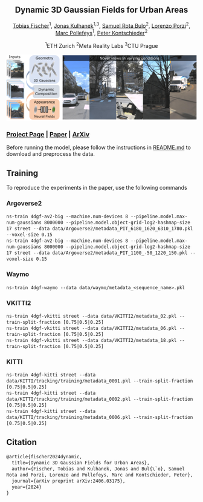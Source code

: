 
<div align="center">

##  Dynamic 3D Gaussian Fields for Urban Areas

<a href="https://tobiasfshr.github.io/">Tobias Fischer</a><sup>1</sup>, <a href="https://jkulhanek.com/">Jonas Kulhanek</a><sup>1,3</sup>, <a href="https://scholar.google.com/citations?user=484sccEAAAAJ&hl=en">Samuel Rota Bulo</a><sup>2</sup>, <a href="https://scholar.google.it/citations?user=vW1gaVEAAAAJ&hl=it">Lorenzo Porzi</a><sup>2</sup>, <a href="https://people.inf.ethz.ch/marc.pollefeys/">Marc Pollefeys</a><sup>1</sup>, <a href="https://scholar.google.com/citations?user=CxbDDRMAAAAJ&hl=en">Peter Kontschieder</a><sup>2</sup>

<sup>1</sup>ETH Zurich <sup>2</sup>Meta Reality Labs <sup>3</sup>CTU Prague
</div>

![Alt Text](../../assets/media/4dgf.png)

### [Project Page](https://tobiasfshr.github.io/pub/4dgf) | [Paper](https://arxiv.org/pdf/2406.03175) | [ArXiv](http://arxiv.org/abs/2406.03175)


Before running the model, please follow the instructions in [README.md](../../README.md) to download and preprocess the data.

## Training

To reproduce the experiments in the paper, use the following commands

### Argoverse2
```
ns-train 4dgf-av2-big --machine.num-devices 8 --pipeline.model.max-num-gaussians 8000000 --pipeline.model.object-grid-log2-hashmap-size 17 street --data data/Argoverse2/metadata_PIT_6180_1620_6310_1780.pkl --voxel-size 0.15
ns-train 4dgf-av2-big --machine.num-devices 8 --pipeline.model.max-num-gaussians 8000000 --pipeline.model.object-grid-log2-hashmap-size 17 street --data data/Argoverse2/metadata_PIT_1100_-50_1220_150.pkl --voxel-size 0.15
```

### Waymo
```
ns-train 4dgf-waymo --data data/waymo/metadata_<sequence_name>.pkl
```

### VKITTI2
```
ns-train 4dgf-vkitti street --data data/VKITTI2/metadata_02.pkl --train-split-fraction [0.75|0.5|0.25]
ns-train 4dgf-vkitti street --data data/VKITTI2/metadata_06.pkl --train-split-fraction [0.75|0.5|0.25]
ns-train 4dgf-vkitti street --data data/VKITTI2/metadata_18.pkl --train-split-fraction [0.75|0.5|0.25]
```

### KITTI
```
ns-train 4dgf-kitti street --data data/KITTI/tracking/training/metadata_0001.pkl --train-split-fraction [0.75|0.5|0.25]
ns-train 4dgf-kitti street --data data/KITTI/tracking/training/metadata_0002.pkl --train-split-fraction [0.75|0.5|0.25]
ns-train 4dgf-kitti street --data data/KITTI/tracking/training/metadata_0006.pkl --train-split-fraction [0.75|0.5|0.25]
```

## Citation

```
@article{fischer2024dynamic,
  title={Dynamic 3D Gaussian Fields for Urban Areas},
  author={Fischer, Tobias and Kulhanek, Jonas and Bul{\`o}, Samuel Rota and Porzi, Lorenzo and Pollefeys, Marc and Kontschieder, Peter},
  journal={arXiv preprint arXiv:2406.03175},
  year={2024}
}
```
